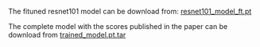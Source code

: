 The fituned resnet101 model can be download from: [resnet101_model_ft.pt](https://drive.google.com/file/d/1CZsRA11C7p_dLv_D9KG6uIoXq1cuuniU/view?usp=sharing)

The complete model with the scores published in the paper can be download from [trained_model.pt.tar](https://drive.google.com/file/d/1bHQurvYJpy1R1K6xVqcBWGSRTA64__K5/view?usp=sharing)

